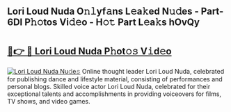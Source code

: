 ## Lori Loud Nuda O𝚗𝚕yf𝚊ns L𝚎a𝚔ed N𝚞𝚍es - Part-6DI P𝚑𝚘tos Vi𝚍𝚎o - H𝚘𝚝 Part L𝚎a𝚔s hOvQy

# <h2><a href="http://kfcl7x.oniu.top/?m=Lori+Loud+Nuda">🔗👉 🔴 Lori Loud Nuda P𝚑ot𝚘𝚜 V𝚒d𝚎o</a></h2>

[![Lori Loud Nuda Nu𝚍e𝚜](https://i.imgur.com/0qMVB7G.gif)](http://kfcl7x.oniu.top/?m=Lori+Loud+Nuda)
Online thought leader Lori Loud Nuda, celebrated for publishing dance and lifestyle material, consisting of performances and personal blogs. Skilled voice actor Lori Loud Nuda, celebrated for their exceptional talents and accomplishments in providing voiceovers for films, TV shows, and video games.  
